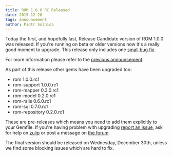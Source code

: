 ```yaml
---
title: ROM 1.0.0 RC Released
date: 2015-12-28
tags: announcement
author: Piotr Solnica
---
```


Today the first, and hopefully last, Release Candidate version of ROM 1.0.0 was released. If you're running on beta or older versions now it's a really good moment to upgrade. This release only includes one [small bug fix](https://github.com/taqtiqa/ramets/issues/311).

For more information please refer to the [previous announcement](/blog/2015/11/24/first-beta-of-rom-1-0-0-has-been-released/).

As part of this release other gems have been upgraded too:

- rom 1.0.0.rc1
- rom-support 1.0.0.rc1
- rom-mapper 0.3.0.rc1
- rom-model 0.2.0.rc1
- rom-rails 0.6.0.rc1
- rom-sql 0.7.0.rc1
- rom-repository 0.2.0.rc1

These are pre-releases which means you need to add them explicitly to your Gemfile. If you're having problem with upgrading [report an issue](https://github.com/taqtiqa/ramets/issues), ask for help on [zulip](https://rom-rb.zulipchat.com) or post a message on [the forum](http://discourse.rom-rb.org).

The final version should be released on Wednesday, December 30th, unless we find some blocking issues which are hard to fix.
